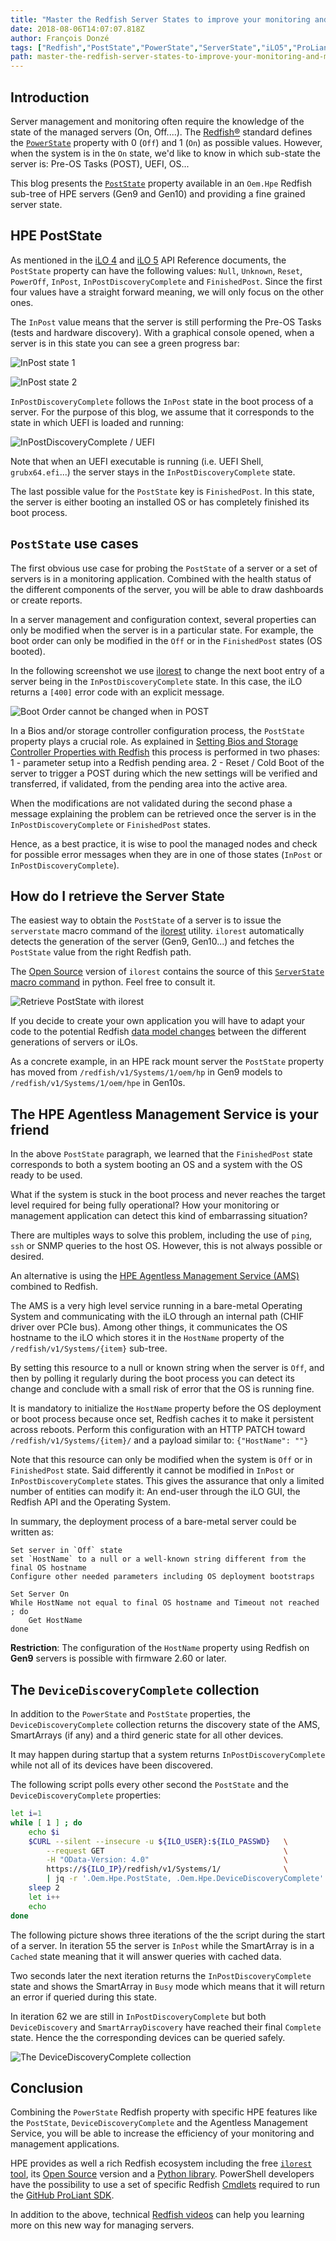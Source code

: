 ```yaml
---
title: "Master the Redfish Server States to improve your monitoring and management applications"
date: 2018-08-06T14:07:07.818Z
author: François Donzé 
tags: ["Redfish","PostState","PowerState","ServerState","iLO5","ProLiant","Synergy"]
path: master-the-redfish-server-states-to-improve-your-monitoring-and-manageme
---
```

## Introduction

Server management and monitoring often require the knowledge of the state of the managed servers (On, Off....). The [Redfish&reg;](https://www.dmtf.org/standards/redfish) standard defines the [`PowerState`](https://redfish.dmtf.org/schemas/v1/ComputerSystem.v1_5_0.json) property with 0 (`Off`) and 1 (`On`) as possible values. However, when the system is in the `On` state, we'd like to know in which sub-state the server is: Pre-OS Tasks (POST), UEFI, OS...

This blog presents the [`PostState`](https://hewlettpackard.github.io/ilo-rest-api-docs/ilo5/#oem-hpe-poststate) property available in an `Oem.Hpe` Redfish sub-tree of HPE servers (Gen9 and Gen10) and providing a fine grained server state.

## HPE PostState

As mentioned in the [iLO 4](https://hewlettpackard.github.io/ilo-rest-api-docs/ilo4/#poststate) and [iLO 5](https://hewlettpackard.github.io/ilo-rest-api-docs/ilo5/#oem-hpe-poststate) API Reference documents, the `PostState` property can have the following values: `Null`, `Unknown`, `Reset`, `PowerOff`, `InPost`, `InPostDiscoveryComplete` and `FinishedPost`. Since the first four values have a straight forward meaning, we will only focus on the other ones.

The `InPost` value means that the server is still performing the Pre-OS Tasks (tests and hardware discovery). With a graphical console opened, when a server is in this state you can see a green progress bar:

![InPost state 1](https://redfish-lab.sourceforge.io/media/redfish-wiki/Master-the-Redfish-Server-States/1-InPost.png)

![InPost state 2](https://redfish-lab.sourceforge.io/media/redfish-wiki/Master-the-Redfish-Server-States/2-InPost.png)

`InPostDiscoveryComplete` follows the `InPost` state in the boot process of a server. For the purpose of this blog, we assume that it corresponds to the state in which UEFI is loaded and running:

![InPostDiscoveryComplete / UEFI](https://redfish-lab.sourceforge.io/media/redfish-wiki/Master-the-Redfish-Server-States/3-InPostDiscoveryComplete.png)

Note that when an UEFI executable is running (i.e. UEFI Shell, `grubx64.efi`...) the server stays in the `InPostDiscoveryComplete` state.

The last possible value for the `PostState` key is `FinishedPost`. In this state, the server is either booting an installed OS or has completely finished its boot process.

## `PostState` use cases

The first obvious use case for probing the `PostState` of a server or a set of servers is in a  monitoring application. Combined with the health status of the different components of the server, you will be able to draw dashboards or create reports.

In a server management and configuration context, several properties can only be modified when the server is in a particular state. For example, the boot order can only be modified in the `Off` or in the `FinishedPost` states (OS booted).

In the following screenshot we use [ilorest](http://hpe.com/info/resttool) to change the next boot entry of a server being in the `InPostDiscoveryComplete` state. In this case, the iLO returns a `[400]` error code with an explicit message.

![Boot Order cannot be changed when in POST](https://redfish-lab.sourceforge.io/media/redfish-wiki/Master-the-Redfish-Server-States/4-CannotChangeBootOrderWhenInPost.png)

In a Bios and/or storage controller configuration process, the `PostState` property plays a crucial role. As explained in [Setting Bios and Storage Controller Properties with Redfish](https://developer.hpe.com/blog/setting-bios-and-storage-controller-properties-with-redfish) this process is performed in two phases: 1 - parameter setup into a Redfish pending area. 2 - Reset / Cold Boot of the server to trigger a POST during which the new settings will be verified and transferred, if validated, from  the pending area into the active area.

When the modifications are not validated during the second phase a message explaining the problem can be retrieved once the server is in the `InPostDiscoveryComplete` or `FinishedPost` states.

Hence, as a best practice, it is wise to pool the managed nodes and check for possible error messages when they are in one of those states (`InPost` or `InPostDiscoveryComplete`).

## How do I retrieve the Server State

The easiest way to obtain the `PostState` of a server is to issue the `serverstate` macro command of the [ilorest](http://hpe.com/info/resttool) utility. `ilorest`  automatically detects the generation of the server (Gen9, Gen10...) and fetches the `PostState` value from the right Redfish path.

The [Open Source](https://github.com/HewlettPackard/python-redfish-utility) version of `ilorest` contains the source of this [`ServerState` macro command](https://github.com/HewlettPackard/python-redfish-utility/blob/master/src/extensions/iLO%20COMMANDS/ServerStateCommand.py) in python. Feel free to consult it.

![Retrieve `PostState` with `ilorest`](https://redfish-lab.sourceforge.io/media/redfish-wiki/Master-the-Redfish-Server-States/5-RetrieveServerStateWithIlorest.png)

If you decide to create your own application you will have to adapt your code to the potential Redfish [data model changes](https://hewlettpackard.github.io/ilo-rest-api-docs/ilo5/#ilo-5-data-model-changes) between the different generations of servers or iLOs.

As a concrete example, in an HPE rack mount server the `PostState` property has moved from `/redfish/v1/Systems/1/oem/hp` in Gen9 models to `/redfish/v1/Systems/1/oem/hpe` in Gen10s.

## The HPE Agentless Management Service is your friend

In the above `PostState` paragraph, we learned that the `FinishedPost` state corresponds to both a system booting an OS and a system with the OS ready to be used.

What if the system is stuck in the boot process and never reaches the target level required for being fully operational? How your monitoring or management application can detect this kind of embarrassing situation?

There are multiples ways to solve this problem, including the use of `ping`, `ssh` or SNMP queries to the host OS. However, this is not always possible or desired.

An alternative is using the [HPE Agentless Management Service (AMS)](https://www.hpe.com/us/en/product-catalog/detail/pip.5219980.html) combined to Redfish.

The AMS is a very high level service running in a bare-metal Operating System and communicating with the iLO through an internal path (CHIF driver over PCIe bus). Among other things, it communicates the OS hostname to the iLO which stores it in the `HostName` property of the `/redfish/v1/Systems/{item}` sub-tree.

By setting this resource to a null or known string when the server is `Off`, and then by polling it regularly during the boot process you can detect its change and conclude with a small risk of error that the OS is running fine.

It is mandatory to initialize the `HostName` property before the OS deployment or boot process because once set, Redfish caches it to make it persistent across reboots. Perform this configuration with an HTTP PATCH toward `/redfish/v1/Systems/{item}/` and a payload similar to: `{"HostName": ""}`

Note that this resource can only be modified when the system is `Off` or in `FinishedPost` state. Said differently it cannot be modified in `InPost` or `InPostDiscoveryComplete` states. This gives the assurance that only a limited number of entities can modify it: An end-user through the iLO GUI, the Redfish API and the Operating System.

In summary, the deployment process of a bare-metal server could be written as:


```Pseudo Code
Set server in `Off` state
set `HostName` to a null or a well-known string different from the final OS hostname
Configure other needed parameters including OS deployment bootstraps

Set Server On
While HostName not equal to final OS hostname and Timeout not reached ; do
    Get HostName
done
```

**Restriction**: The configuration of the `HostName` property using Redfish on **Gen9** servers is possible with firmware 2.60 or later.

## The `DeviceDiscoveryComplete` collection

In addition to the `PowerState` and `PostState` properties, the `DeviceDiscoveryComplete` collection returns the discovery state of the AMS, SmartArrays (if any) and a third generic state for all other devices.

It may happen during startup that a system returns `InPostDiscoveryComplete` while not all of its devices have been discovered.

The following script polls every other second the `PostState` and the `DeviceDiscoveryComplete` properties:


```bash
let i=1
while [ 1 ] ; do
    echo $i
    $CURL --silent --insecure -u ${ILO_USER}:${ILO_PASSWD}   \
        --request GET                                        \
        -H "OData-Version: 4.0"                              \
        https://${ILO_IP}/redfish/v1/Systems/1/              \
        | jq -r '.Oem.Hpe.PostState, .Oem.Hpe.DeviceDiscoveryComplete'
    sleep 2
    let i++
    echo
done
```

The following picture shows three iterations of the the script during the start of a server. In iteration 55 the server is `InPost` while the SmartArray is in a `Cached` state meaning that it will answer queries with cached data.

Two seconds later the next iteration returns the `InPostDiscoveryComplete` state and shows the SmartArray in `Busy` mode which means that it will return an error if queried during this state.

In iteration 62 we are still in `InPostDiscoveryComplete` but both `DeviceDiscovery` and `SmartArrayDiscovery` have reached their final `Complete` state. Hence the the corresponding devices can be queried safely.

![The `DeviceDiscoveryComplete` collection](https://redfish-lab.sourceforge.io/media/redfish-wiki/Master-the-Redfish-Server-States/6-DeviceDiscoveryComplete.png)


## Conclusion

Combining the `PowerState` Redfish property with specific HPE features like the `PostState`, `DeviceDiscoveryComplete` and the Agentless Management Service, you will be able to increase the efficiency of your monitoring and management applications.

HPE provides as well a rich Redfish ecosystem including the free [`ilorest` tool](https://hpe.com/info/resttool), its [Open Source](https://github.com/HewlettPackard/python-redfish-utility) version and a [Python library](https://github.com/HewlettPackard/python-ilorest-library). PowerShell developers have the possibility to use a set of specific Redfish [Cmdlets](https://www.powershellgallery.com/packages/HPRESTCmdlets/) required to run the [GitHub ProLiant SDK](https://github.com/HewlettPackard/PowerShell-ProLiant-SDK).

In addition to the above, technical [Redfish videos](https://www.youtube.com/channel/UCIZhrIYcNh3wHLiY4ola5ew/search?query=redfish) can help you learning more on this new way for managing servers.